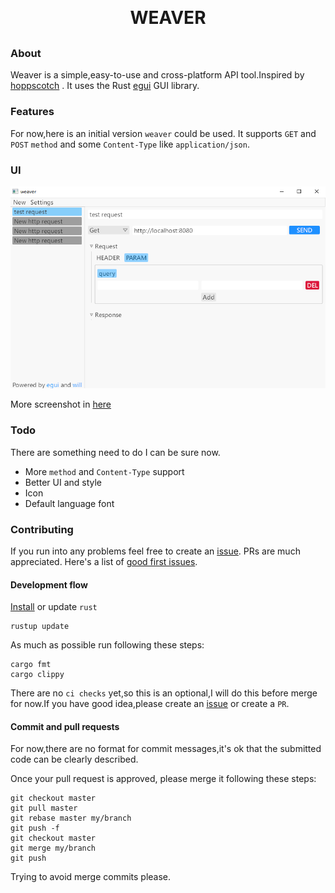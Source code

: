 <h1 align="center" style="margin: 30px 0 30px; font-weight: bold;">WEAVER</h1>

### About
Weaver is a simple,easy-to-use and cross-platform API tool.Inspired by [hoppscotch](https://github.com/hoppscotch/hoppscotch) .
It uses the Rust [egui](https://github.com/emilk/egui/) GUI library.

### Features
For now,here is an initial version `weaver` could be used.
It supports `GET` and `POST` `method` and some `Content-Type` like `application/json`.

### UI


<div align=center>
    <img src="resources/screenshot.PNG">
</div>

More screenshot in [here](https://github.com/willser/weaver/tree/master/resources/)

### Todo

There are something need to do I can be sure now.

- More `method` and `Content-Type` support
- Better UI and style
- Icon
- Default language font

### Contributing

If you run into any problems feel free to create an [issue](https://github.com/willser/weaver/issues). 
PRs are much appreciated.
Here's a list of [good first issues](https://github.com/willser/weaver/issues?q=is%3Aissue+is%3Aopen+label%3A%22good+first+issue%22).

#### Development flow
[Install](https://www.rust-lang.org/) or update `rust`
```shell
rustup update
```

As much as possible run following these steps:
```shell
cargo fmt
cargo clippy
```
There are no `ci checks` yet,so this is an optional,I will do this before merge for now.If you have good idea,please create an [issue](https://github.com/willser/weaver/issues) 
or create a `PR`.

#### Commit and pull requests
For now,there are no format for commit messages,it's ok that the submitted code can be clearly described.

Once your pull request is approved, please merge it following these steps:
```shell
git checkout master
git pull master
git rebase master my/branch
git push -f
git checkout master
git merge my/branch
git push
```
Trying to avoid merge commits please.
